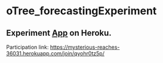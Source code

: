 # oTree_forecastingExperiment
## Experiment <a href="https://mysterious-reaches-36031.herokuapp.com">App</a> on Heroku.
Participation link: https://mysterious-reaches-36031.herokuapp.com/join/qyohr0tz5p/

